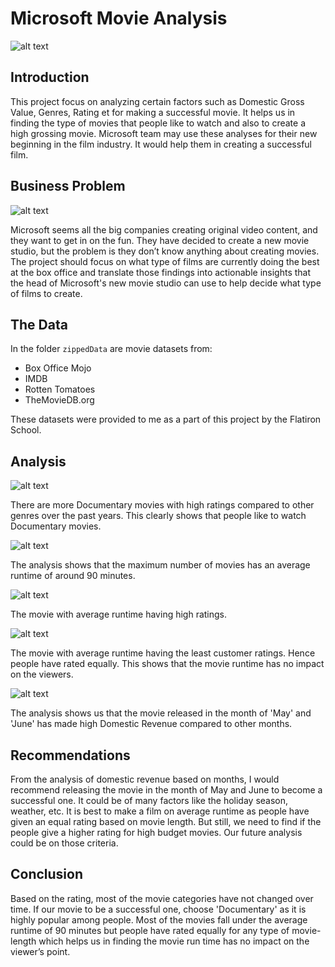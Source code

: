 # Microsoft Movie Analysis

![alt text](https://github.com/JanakiGanesh/Movie-Analysis/blob/master/images/microsoftlogo.png)

## Introduction

This project focus on analyzing certain factors such as Domestic Gross Value, Genres, Rating et for making a successful movie. It helps us in finding the type of movies that people like to watch and also to create a  high grossing movie. Microsoft team may use these analyses for their new beginning in the film industry. It would help them in creating a successful film.

## Business Problem

![alt text](https://github.com/JanakiGanesh/Movie-Analysis/blob/master/images/movielogo.png)

Microsoft seems all the big companies creating original video content, and they want to get in on the fun. They have decided to create a new movie studio, but the problem is they don’t know anything about creating movies. The project should focus on what type of films are currently doing the best at the box office and translate those findings into actionable insights that the head of Microsoft's new movie studio can use to help decide what type of films to create.

## The Data

In the folder `zippedData` are movie datasets from:

* Box Office Mojo
* IMDB
* Rotten Tomatoes
* TheMovieDB.org

These datasets were provided to me as a part of this project by the Flatiron School.

## Analysis

![alt text](https://github.com/JanakiGanesh/Movie-Analysis/blob/master/images/genre_analysis.png)

There are more Documentary movies with high ratings compared to other genres over the past years. This clearly shows that people like to watch Documentary movies.

![alt text](https://github.com/JanakiGanesh/Movie-Analysis/blob/master/images/runtime_length.png)

The analysis shows that the maximum number of movies has an average runtime of around 90 minutes.

![alt text](https://github.com/JanakiGanesh/Movie-Analysis/blob/master/images/top_30.png)

The movie with average runtime having high ratings.


![alt text](https://github.com/JanakiGanesh/Movie-Analysis/blob/master/images/least_30.png)

 The movie with average runtime having the least customer ratings. Hence people have rated equally. This shows that the movie runtime has no impact on the viewers.

![alt text](https://github.com/JanakiGanesh/Movie-Analysis/blob/master/images/month_analysis.png)

The analysis shows us that the movie released in the month of 'May' and 'June' has made high Domestic Revenue compared to other months.


## Recommendations
From the analysis of domestic revenue based on months, I would recommend releasing the movie in the month of May and June to become a successful one. It could be of many factors like the holiday season, weather, etc. It is best to make a film on average runtime as people have given an equal rating based on movie length. But still, we need to find if the people give a higher rating for high budget movies. Our future analysis could be on those criteria.







## Conclusion

Based on the rating, most of the movie categories have not changed over time. If our movie to be a successful one, choose 'Documentary' as it is highly popular among people. Most of the movies fall under the average runtime of 90 minutes but people have rated equally for any type of movie-length which helps us in finding the movie run time has no impact on the viewer’s point.


